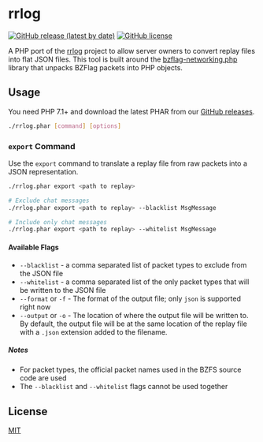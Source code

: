 # rrlog

[![GitHub release (latest by date)](https://img.shields.io/github/v/release/allejo/rrlog)](https://github.com/allejo/rrlog/releases/latest)
[![GitHub license](https://img.shields.io/github/license/allejo/rrlog)](LICENSE.md)

A PHP port of the [rrlog](https://github.com/BZFlag-Dev/bzflag/blob/2.4/misc/rrlog.cxx) project to allow server owners to convert replay files into flat JSON files. This tool is built around the [bzflag-networking.php](https://github.com/allejo/bzflag-networking.php) library that unpacks BZFlag packets into PHP objects.

## Usage

You need PHP 7.1+ and download the latest PHAR from our [GitHub releases](https://github.com/allejo/rrlog/releases/latest).

```bash
./rrlog.phar [command] [options]
```

### `export` Command

Use the `export` command to translate a replay file from raw packets into a JSON representation.

```bash
./rrlog.phar export <path to replay>

# Exclude chat messages
./rrlog.phar export <path to replay> --blacklist MsgMessage

# Include only chat messages
./rrlog.phar export <path to replay> --whitelist MsgMessage
```

#### Available Flags

- `--blacklist` - a comma separated list of packet types to exclude from the JSON file
- `--whitelist` - a comma separated list of the only packet types that will be written to the JSON file
- `--format` or `-f` - The format of the output file; only `json` is supported right now
- `--output` or `-o` - The location of where the output file will be written to. By default, the output file will be at the same location of the replay file with a `.json` extension added to the filename.

##### Notes

- For packet types, the official packet names used in the BZFS source code are used
- The `--blacklist` and `--whitelist` flags cannot be used together

## License

[MIT](./LICENSE.md)
